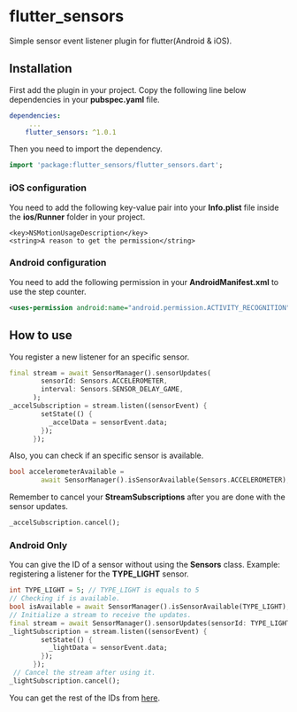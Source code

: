 # flutter_sensors

Simple sensor event listener plugin for flutter(Android & iOS).

## Installation

First add the plugin in your project. 
Copy the following line below dependencies in your **pubspec.yaml** file.

```yaml
dependencies:
     ...
    flutter_sensors: ^1.0.1
```

Then you need to import the dependency.

```dart
import 'package:flutter_sensors/flutter_sensors.dart';
```

### iOS configuration

You need to add the following key-value pair into your **Info.plist** file inside the **ios/Runner** folder in your project.

```plist
<key>NSMotionUsageDescription</key>
<string>A reason to get the permission</string>
```

### Android configuration

You need to add the following permission in your **AndroidManifest.xml** to use the step counter.

```xml
<uses-permission android:name="android.permission.ACTIVITY_RECOGNITION"/>
```

## How to use

You register a new listener for an specific sensor.

```dart
final stream = await SensorManager().sensorUpdates(
        sensorId: Sensors.ACCELEROMETER,
        interval: Sensors.SENSOR_DELAY_GAME,
      );
_accelSubscription = stream.listen((sensorEvent) {
        setState(() {
          _accelData = sensorEvent.data;
        });
      });
```

Also, you can check if an specific sensor is available.

```dart
bool accelerometerAvailable =
        await SensorManager().isSensorAvailable(Sensors.ACCELEROMETER);
```

Remember to cancel your **StreamSubscriptions** after you are done with the sensor updates.

```dart
_accelSubscription.cancel();
```

### Android Only

You can give the ID of a sensor without using the **Sensors** class. Example: registering a listener for the **TYPE_LIGHT** sensor.

```dart
int TYPE_LIGHT = 5; // TYPE_LIGHT is equals to 5
// Checking if is available.
bool isAvailable = await SensorManager().isSensorAvailable(TYPE_LIGHT);
// Initialize a stream to receive the updates.
final stream = await SensorManager().sensorUpdates(sensorId: TYPE_LIGHT);
_lightSubscription = stream.listen((sensorEvent) {
        setState(() {
          _lightData = sensorEvent.data;
        });
      });
 // Cancel the stream after using it.
_lightSubscription.cancel();
```

You can get the rest of the IDs from [here](https://developer.android.com/reference/android/hardware/Sensor).